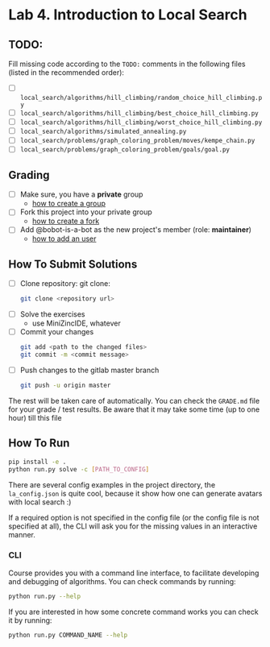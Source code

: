 # Lab 4. Introduction to Local Search

## TODO:

Fill missing code according to the `TODO:` comments in the following files (listed in the recommended order):

- [ ] `local_search/algorithms/hill_climbing/random_choice_hill_climbing.py`
- [ ] `local_search/algorithms/hill_climbing/best_choice_hill_climbing.py`
- [ ] `local_search/algorithms/hill_climbing/worst_choice_hill_climbing.py`
- [ ] `local_search/algorithms/simulated_annealing.py`
- [ ] `local_search/problems/graph_coloring_problem/moves/kempe_chain.py`
- [ ] `local_search/problems/graph_coloring_problem/goals/goal.py`

## Grading

* [ ] Make sure, you have a **private** group
  * [how to create a group](https://docs.gitlab.com/ee/user/group/#create-a-group)
* [ ] Fork this project into your private group
  * [how to create a fork](https://docs.gitlab.com/ee/user/project/repository/forking_workflow.html#creating-a-fork)
* [ ] Add @bobot-is-a-bot as the new project's member (role: **maintainer**)
  * [how to add an user](https://docs.gitlab.com/ee/user/project/members/index.html#add-a-user)

## How To Submit Solutions

* [ ] Clone repository: git clone:
    ```bash
    git clone <repository url>
    ```
* [ ] Solve the exercises
    * use MiniZincIDE, whatever
* [ ] Commit your changes
    ```bash
    git add <path to the changed files>
    git commit -m <commit message>
    ```
* [ ] Push changes to the gitlab master branch
    ```bash
    git push -u origin master
    ```

The rest will be taken care of automatically. You can check the `GRADE.md` file for your grade / test results. 
Be aware that it may take some time (up to one hour) till this file

## How To Run

```bash
pip install -e .
python run.py solve -c [PATH_TO_CONFIG]
```

There are several config examples in the project directory, the `la_config.json` is quite cool, because it show how one can generate avatars with local search :)

If a required option is not specified in the config file (or the config file is not specified at all), the CLI will ask you for the missing values in an interactive manner. 

### CLI 

Course provides you with a command line interface, to facilitate developing and debugging of algorithms.
You can check commands by running:

```bash
python run.py --help
```

If you are interested in how some concrete command works you can check it by running:

```bash
python run.py COMMAND_NAME --help
```
